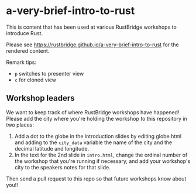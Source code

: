 # a-very-brief-intro-to-rust

This is content that has been used at various RustBridge workshops to introduce
Rust.

Please see https://rustbridge.github.io/a-very-brief-intro-to-rust for the
rendered content.

Remark tips:

* `p` switches to presenter view
* `c` for cloned view

## Workshop leaders

We want to keep track of where RustBridge workshops have happened! Please add
the city where you're holding the workshop to this repository in two places:

1. Add a dot to the globe in the introduction slides by editing globe.html and
   adding to the `city_data` variable the name of the city and the decimal
   latitude and longitude.
2. In the text for the 2nd slide in `intro.html`, change the ordinal number of
   the workshop that you're running if necessary, and add your workshop's city
   to the speakers notes for that slide.

Then send a pull request to this repo so that future workshops know about you!!
